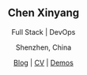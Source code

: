 <div align="center">
    <h2>Chen Xinyang</h2>
    <p>Full Stack | DevOps</p>
    <p>Shenzhen, China</p>
    <p>
        <a href="https://blog.chenxy.tech">Blog</a> | 
        <a href="https://cv.chenxy.tech">CV</a> |
        <a href="https://chenxy.tech">Demos</a>
    </p>
</div>
